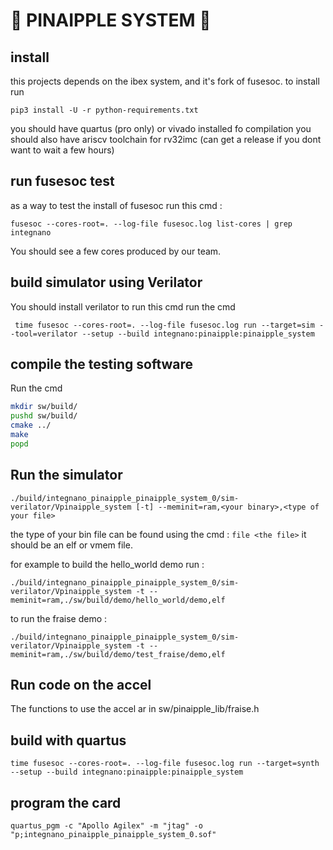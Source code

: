 # 🍍 PINAIPPLE  SYSTEM 🍍

## install

this projects depends on the ibex system, and it's fork of fusesoc.
to install run

``` pip3 install -U -r python-requirements.txt ```

you should have quartus (pro only) or vivado installed fo compilation
you should also have ariscv toolchain for rv32imc (can get a release if you dont want to wait a few hours)

## run fusesoc test

as a way to test the install of fusesoc run this cmd :

``` fusesoc --cores-root=. --log-file fusesoc.log list-cores | grep integnano ```

You should see a few cores produced by our team.

## build simulator using Verilator

You should install verilator to run this cmd
run the cmd  

``` time fusesoc --cores-root=. --log-file fusesoc.log run --target=sim --tool=verilator --setup --build integnano:pinaipple:pinaipple_system```



## compile the testing software

Run the cmd

``` bash
mkdir sw/build/ 
pushd sw/build/
cmake ../
make 
popd

```

## Run the simulator

``` ./build/integnano_pinaipple_pinaipple_system_0/sim-verilator/Vpinaipple_system [-t] --meminit=ram,<your binary>,<type of your file> ```

the type of your bin file can be found using the cmd : ``` file <the file> ``` it should be an elf or vmem file.

for example to build the hello_world demo run :

``` ./build/integnano_pinaipple_pinaipple_system_0/sim-verilator/Vpinaipple_system -t --meminit=ram,./sw/build/demo/hello_world/demo,elf ```

to run the fraise demo :

``` ./build/integnano_pinaipple_pinaipple_system_0/sim-verilator/Vpinaipple_system -t --meminit=ram,./sw/build/demo/test_fraise/demo,elf ```

## Run code on the accel

The functions to use the accel ar in sw/pinaipple_lib/fraise.h

## build with quartus 

``` time fusesoc --cores-root=. --log-file fusesoc.log run --target=synth --setup --build integnano:pinaipple:pinaipple_system ``` 

## program the card 

``` quartus_pgm -c "Apollo Agilex" -m "jtag" -o "p;integnano_pinaipple_pinaipple_system_0.sof" ```